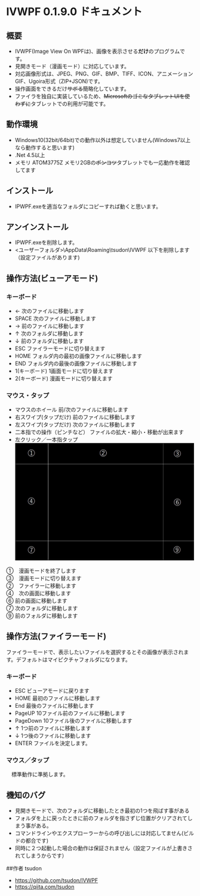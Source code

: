 # IVWPF 0.1.9.0 ドキュメント

## 概要
- IVWPF(Image View On WPFは)、画像を表示させる**だけ**のプログラムです。
- 見開きモード（漫画モード）に対応しています。
- 対応画像形式は、JPEG、PNG、GIF、BMP、TIFF、ICON、アニメーションGIF、Ugoira形式（ZIP+JSON)です。
- 操作画面をできるだけ~~サボる~~簡略化しています。
- ファイラを独自に実装しているため、~~MicrosoftのゴミなタブレットUIを使わずに~~タブレットでの利用が可能です。

## 動作環境
- Windows10(32bit/64bit)での動作以外は想定していません(Windows7以上なら動作すると思います)
- .Net 4.5以上
- メモリ ATOM3775Z メモリ2GBの~~ポンコツ~~タブレットでも一応動作を確認してます

## インストール
- IPWPF.exeを適当なフォルダにコピーすれば動くと思います。

## アンインストール
- IPWPF.exeを削除します。
- <ユーザーフォルダ>\AppData\Roaming\tsudon\IVWPF 以下を削除します（設定ファイルがあります)


## 操作方法(ビューアモード)
### キーボード
- ← 次のファイルに移動します
- SPACE 次のファイルに移動します
- → 前のファイルに移動します
- ↑ 次のフォルダに移動します
- ↓ 前のフォルダに移動します
- ESC ファイラーモードに切り替えます
- HOME フォルダ内の最初の画像ファイルに移動します
- END  フォルダ内の最後の画像ファイルに移動します
- 1(キーボード) 1画面モードに切り替えます
- 2(キーボード) 漫画モードに切り替えます

### マウス・タップ

- マウスのホイール 前/次のファイルに移動します
- 右スワイプ(タップだけ) 前のファイルに移動します
- 左スワイプ(タップだけ) 次のファイルに移動します
- 二本指での操作（ピンチなど）
ファイルの拡大・縮小・移動が出来ます
- 左クリック／一本指タップ
![figure](figure.jpg)

 ①　漫画モードを終了します<BR>
 ③　漫画モードに切り替えます<BR>
 ②　ファイラーに移動します<BR>
 ④　次の画面に移動します<BR>
 ⑥  前の画面に移動します<BR>
 ⑦  次のフォルダに移動します<BR>
 ⑨  前のフォルダに移動します<BR>

## 操作方法(ファイラーモード)
ファイラーモードで、表示したいファイルを選択するとその画像が表示されます。デフォルトはマイピクチャフォルダになります。

### キーボード
- ESC ビューアモードに戻ります
- HOME 最初のファイルに移動します
- End 最後のファイルに移動します
- PageUP 10ファイル前のファイルに移動します
- PageDown 10ファイル後のファイルに移動します
- ↑ 1つ前のファイルに移動します
- ↓ 1つ後のファイルに移動します
- ENTER ファイルを決定します。

### マウス／タップ
　標準動作に準拠します。

## 機知のバグ
- 見開きモードで、次のフォルダに移動したとき最初の1つを飛ばす事がある
- フォルダを上に戻ったときに前のフォルダを指さずじ位置がクリアされてしまう事がある。
- コマンドラインやエクスプローラーからの呼び出しには対応してません(ビルドの都合です)
- 同時に２つ起動した場合の動作は保証されません（設定ファイルが上書きされてしまうからです）


##作者
tsudon
* https://github.com/tsudon/IVWPF
* https://qiita.com/tsudon
